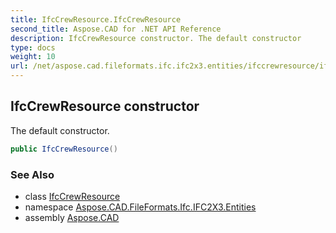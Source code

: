 ```yaml
---
title: IfcCrewResource.IfcCrewResource
second_title: Aspose.CAD for .NET API Reference
description: IfcCrewResource constructor. The default constructor
type: docs
weight: 10
url: /net/aspose.cad.fileformats.ifc.ifc2x3.entities/ifccrewresource/ifccrewresource/
---
```

## IfcCrewResource constructor

The default constructor.

```csharp
public IfcCrewResource()
```

### See Also

* class [IfcCrewResource](../)
* namespace [Aspose.CAD.FileFormats.Ifc.IFC2X3.Entities](../../ifccrewresource/)
* assembly [Aspose.CAD](../../../)


